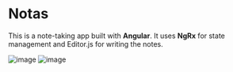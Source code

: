 # Notas

This is a note-taking app built with **Angular**. It uses **NgRx** for state management and Editor.js for writing the notes.

![image](https://github.com/joaogabrielferr/notas/assets/59519370/3f8b2a0c-f9f8-42e8-a61d-8107da54a37f)
![image](https://github.com/joaogabrielferr/notas/assets/59519370/54b43c93-fb9f-47c0-8b57-7e497c488b61)



